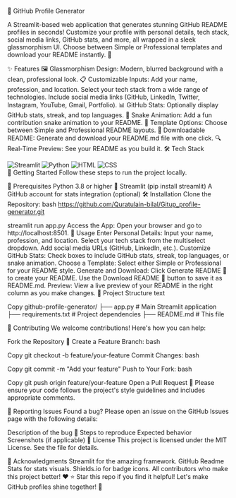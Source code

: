 📝 GitHub Profile Generator


A Streamlit-based web application that generates stunning GitHub README profiles in seconds! Customize your profile with personal details, tech stack, social media links, GitHub stats, and more, all wrapped in a sleek glassmorphism UI. Choose between Simple or Professional templates and download your README instantly. 🚀

✨ Features
🖼️ Glassmorphism Design: Modern, blurred background with a clean, professional look.
📋 Customizable Inputs:
Add your name, profession, and location.
Select your tech stack from a wide range of technologies.
Include social media links (GitHub, LinkedIn, Twitter, Instagram, YouTube, Gmail, Portfolio).
📊 GitHub Stats: Optionally display GitHub stats, streak, and top languages.
🐍 Snake Animation: Add a fun contribution snake animation to your README.
🎨 Template Options: Choose between Simple and Professional README layouts.
💾 Downloadable README: Generate and download your README.md file with one click.
🔍 Real-Time Preview: See your README as you build it.
🛠️ Tech Stack
<div> <img src="https://img.shields.io/badge/Streamlit-FF4B4B?style=for-the-badge&logo=streamlit&logoColor=white" alt="Streamlit" /> <img src="https://img.shields.io/badge/Python-3776AB?style=for-the-badge&logo=python&logoColor=white" alt="Python" /> <img src="https://img.shields.io/badge/HTML5-E34F26?style=for-the-badge&logo=html5&logoColor=white" alt="HTML" /> <img src="https://img.shields.io/badge/CSS3-1572B6?style=for-the-badge&logo=css3&logoColor=white" alt="CSS" /> </div>
🚀 Getting Started
Follow these steps to run the project locally.

📌 Prerequisites
Python 3.8 or higher 🐍
Streamlit (pip install streamlit)
A GitHub account for stats integration (optional)
🛠️ Installation
Clone the Repository:
bash
https://github.com/Quratulain-bilal/Gitup_profile-generator.git

streamlit run app.py
Access the App: Open your browser and go to http://localhost:8501.
📖 Usage
Enter Personal Details:
Input your name, profession, and location.
Select your tech stack from the multiselect dropdown.
Add social media URLs (GitHub, LinkedIn, etc.).
Customize GitHub Stats:
Check boxes to include GitHub stats, streak, top languages, or snake animation.
Choose a Template:
Select either Simple or Professional for your README style.
Generate and Download:
Click Generate README 🎉 to create your README.
Use the Download README 📄 button to save it as README.md.
Preview:
View a live preview of your README in the right column as you make changes.
📂 Project Structure
text

Copy
github-profile-generator/
├── app.py                # Main Streamlit application
├── requirements.txt      # Project dependencies
├── README.md             # This file

🤝 Contributing
We welcome contributions! Here's how you can help:

Fork the Repository 🍴
Create a Feature Branch:
bash

Copy
git checkout -b feature/your-feature
Commit Changes:
bash

Copy
git commit -m "Add your feature"
Push to Your Fork:
bash

Copy
git push origin feature/your-feature
Open a Pull Request 🔄
Please ensure your code follows the project's style guidelines and includes appropriate comments.

🐛 Reporting Issues
Found a bug? Please open an issue on the GitHub Issues page with the following details:

Description of the bug 🐞
Steps to reproduce
Expected behavior
Screenshots (if applicable)
📜 License
This project is licensed under the MIT License. See the  file for details.

🙌 Acknowledgments
Streamlit for the amazing framework.
GitHub Readme Stats for stats visuals.
Shields.io for badge icons.
All contributors who make this project better! ❤️
⭐ Star this repo if you find it helpful! Let's make GitHub profiles shine together! 🌟
